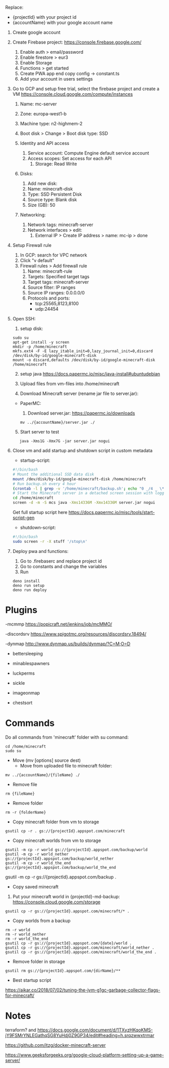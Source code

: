 Replace:

- {projectId} with your project id
- {accountName} with your google account name

1. Create google account
2. Create Firebase project: https://console.firebase.google.com/
   1. Enable auth > email/password
   2. Enable firestore > eur3
   3. Enable Storage
   4. Functions > get started
   5. Create PWA app end copy config -> constant.ts
   6. Add your account in users settings
3. Go to GCP and setup free trial, select the firebase project and create a VM https://console.cloud.google.com/compute/instances
   1. Name: mc-server
   2. Zone: europa-west1-b
   3. Machine type: n2-highmem-2
   4. Boot disk > Change > Boot disk type: SSD

   5. Identity and API access
      1. Service account: Compute Engine default service account
      2. Access scopes: Set access for each API
         1. Storage: Read Write
   6. Disks:
      1. Add new disk:
      2. Name: minecraft-disk
      3. Type: SSD Persistent Disk
      4. Source type: Blank disk
      5. Size (GB): 50
   7. Networking:
      1. Network tags: minecraft-server
      2. Network interfaces > edit:
         1. External IP > Create IP address > name: mc-ip > done

4. Setup Firewall rule
   1. In GCP: search for VPC network
   2. Click "v default"
   3. Firewall rules > Add firewall rule
      1. Name: minecraft-rule
      2. Targets: Specified target tags
      3. Target tags: minecraft-server
      4. Source filter: IP ranges
      5. Source IP ranges: 0.0.0.0/0
      6. Protocols and ports:
         - tcp:25565,8123,8100
         - udp:24454

5. Open SSH:
   1. setup disk:

   ```script
   sudo su
   apt-get install -y screen
   mkdir -p /home/minecraft
   mkfs.ext4 -F -E lazy_itable_init=0,lazy_journal_init=0,discard /dev/disk/by-id/google-minecraft-disk
   mount -o discard,defaults /dev/disk/by-id/google-minecraft-disk /home/minecraft
   ```

   2. setup java https://docs.papermc.io/misc/java-install#ubuntudebian

   3. Upload files from vm-files into /home/minecraft

   4. Download Minecraft server (rename jar file to server.jar):
   - PaperMC:
     1. Download server.jar: https://papermc.io/downloads

     ```script
     mv ../{accountName}/server.jar ./
     ```
   5. Start server to test

   ```script
      java -Xms1G -Xmx7G -jar server.jar nogui
   ```

6. Close vm and add startup and shutdown script in custom metadata
   - startup-script:

   ```bash
   #!/bin/bash
   # Mount the additional SSD data disk
   mount /dev/disk/by-id/google-minecraft-disk /home/minecraft
   # Run backup.sh every 4 hour
   (crontab -l | grep -v '/home/minecraft/backup.sh'; echo "0 _/4 _ \* \* /home/minecraft/backup.sh") | crontab -
   # Start the Minecraft server in a detached screen session with logging
   cd /home/minecraft
   screen -d -m -S mcs java -Xms14336M -Xmx14336M server.jar nogui
   ```

   Get full startup script here https://docs.papermc.io/misc/tools/start-script-gen
   - shutdown-script:

   ```bash
   #!/bin/bash
   sudo screen -r -X stuff '/stop\n'
   ```

7. Deploy pwa and functions:
   1. Go to .firebaserc and replace project id
   2. Go to constants and change the variables
   3. Run
   ```
   deno install
   deno run setup
   deno run deploy
   ```

# Plugins

-mcmmp
https://popicraft.net/jenkins/job/mcMMO/

-discordsrv
https://www.spigotmc.org/resources/discordsrv.18494/

-dynmap
http://www.dynmap.us/builds/dynmap/?C=M;O=D

- bettersleeping

- minablespawners

- luckperms

- sickle

- imageonmap

- chestsort

# Commands

Do all commands from 'minecraft' folder with su command:

```script
cd /home/minecraft
sudo su
```

- Move (mv [options] source dest)
  - Move from uploaded file to minecraft folder:

```script
mv ../{accountName}/{fileName} ./
```

- Remove file

```script
rm {fileName}
```

- Remove folder

```script
rm -r {folderName}
```

- Copy minecraft folder from vm to storage

```script
gsutil cp -r . gs://{projectId}.appspot.com/minecraft
```

- Copy minecraft worlds from vm to storage

```script
gsutil -m cp -r world gs://{projectId}.appspot.com/backup/world
gsutil -m cp -r world_nether gs://{projectId}.appspot.com/backup/world_nether
gsutil -m cp -r world_the_end gs://{projectId}.appspot.com/backup/world_the_end

```

gsutil -m cp -r gs://{projectId}.appspot.com/backup .

- Copy saved minecraft

1. Put your minecraft world in {projectId}-md-backup: https://console.cloud.google.com/storage

```script
gsutil cp -r gs://{projectId}.appspot.com/minecraft/* .
```

- Copy worlds from a backup

```script
rm -r world
rm -r world_nether
rm -r world_the_end
gsutil cp -r gs://{projectId}.appspot.com/{date}/world .
gsutil cp -r gs://{projectId}.appspot.com/minecraft/world_nether .
gsutil cp -r gs://{projectId}.appspot.com/minecraft/world_the_end .

```

- Remove folder in storage

```script
gsutil rm gs://{projectId}.appspot.com/{dirName}/**
```

- Best startup script

https://aikar.co/2018/07/02/tuning-the-jvm-g1gc-garbage-collector-flags-for-minecraft/

# Notes

terraform? and
https://docs.google.com/document/d/1TXyzHKqoKMS-jY9FSMrYNLEGathqSG8YuHdj0Z9GP34/edit#heading=h.srqzwwxtrmar

https://github.com/itzg/docker-minecraft-server

https://www.geeksforgeeks.org/google-cloud-platform-setting-up-a-game-server/
